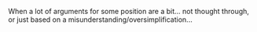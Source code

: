 When a lot of arguments for some position are a bit... not thought through, or just based on a misunderstanding/oversimplification...